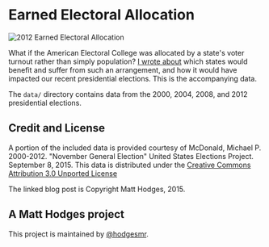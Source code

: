 # Earned Electoral Allocation

![2012 Earned Electoral Allocation](http://i.imgur.com/rHJPiUQ.png)

What if the American Electoral College was allocated by a state's voter turnout rather than simply population? [I wrote about](https://medium.com/@hodgesmr/earned-electoral-allocation-a9e806fadf0e) which states would benefit and suffer from such an arrangement, and how it would have impacted our recent presidential elections. This is the accompanying data.

The `data/` directory contains data from the 2000, 2004, 2008, and 2012 presidential elections.

## Credit and License

A portion of the included data is provided courtesy of McDonald, Michael P. 2000-2012. "November General Election" United States Elections Project. September 8, 2015. This data is distributed under the [Creative Commons Attribution 3.0 Unported License](http://creativecommons.org/licenses/by/3.0/)

The linked blog post is Copyright Matt Hodges, 2015.

## A Matt Hodges project

This project is maintained by [@hodgesmr](http://twitter.com/hodgesmr).

